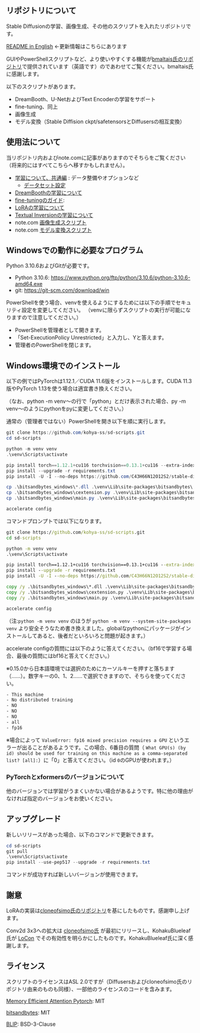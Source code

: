 ## リポジトリについて
Stable Diffusionの学習、画像生成、その他のスクリプトを入れたリポジトリです。

[README in English](./README.md) ←更新情報はこちらにあります

GUIやPowerShellスクリプトなど、より使いやすくする機能が[bmaltais氏のリポジトリ](https://github.com/bmaltais/kohya_ss)で提供されています（英語です）のであわせてご覧ください。bmaltais氏に感謝します。

以下のスクリプトがあります。

* DreamBooth、U-NetおよびText Encoderの学習をサポート
* fine-tuning、同上
* 画像生成
* モデル変換（Stable Diffision ckpt/safetensorsとDiffusersの相互変換）

## 使用法について

当リポジトリ内およびnote.comに記事がありますのでそちらをご覧ください（将来的にはすべてこちらへ移すかもしれません）。

* [学習について、共通編](./train_README-ja.md) : データ整備やオプションなど
    * [データセット設定](./config_README-ja.md)
* [DreamBoothの学習について](./train_db_README-ja.md)
* [fine-tuningのガイド](./fine_tune_README_ja.md):
* [LoRAの学習について](./train_network_README-ja.md)
* [Textual Inversionの学習について](./train_ti_README-ja.md)
* note.com [画像生成スクリプト](https://note.com/kohya_ss/n/n2693183a798e)
* note.com [モデル変換スクリプト](https://note.com/kohya_ss/n/n374f316fe4ad)

## Windowsでの動作に必要なプログラム

Python 3.10.6およびGitが必要です。

- Python 3.10.6: https://www.python.org/ftp/python/3.10.6/python-3.10.6-amd64.exe
- git: https://git-scm.com/download/win

PowerShellを使う場合、venvを使えるようにするためには以下の手順でセキュリティ設定を変更してください。
（venvに限らずスクリプトの実行が可能になりますので注意してください。）

- PowerShellを管理者として開きます。
- 「Set-ExecutionPolicy Unrestricted」と入力し、Yと答えます。
- 管理者のPowerShellを閉じます。

## Windows環境でのインストール

以下の例ではPyTorchは1.12.1／CUDA 11.6版をインストールします。CUDA 11.3版やPyTorch 1.13を使う場合は適宜書き換えください。

（なお、python -m venv～の行で「python」とだけ表示された場合、py -m venv～のようにpythonをpyに変更してください。）

通常の（管理者ではない）PowerShellを開き以下を順に実行します。

```powershell
git clone https://github.com/kohya-ss/sd-scripts.git
cd sd-scripts

python -m venv venv
.\venv\Scripts\activate

pip install torch==1.12.1+cu116 torchvision==0.13.1+cu116 --extra-index-url https://download.pytorch.org/whl/cu116
pip install --upgrade -r requirements.txt
pip install -U -I --no-deps https://github.com/C43H66N12O12S2/stable-diffusion-webui/releases/download/f/xformers-0.0.14.dev0-cp310-cp310-win_amd64.whl

cp .\bitsandbytes_windows\*.dll .\venv\Lib\site-packages\bitsandbytes\
cp .\bitsandbytes_windows\cextension.py .\venv\Lib\site-packages\bitsandbytes\cextension.py
cp .\bitsandbytes_windows\main.py .\venv\Lib\site-packages\bitsandbytes\cuda_setup\main.py

accelerate config
```

<!-- 
pip install torch==1.13.1+cu117 torchvision==0.14.1+cu117 --extra-index-url https://download.pytorch.org/whl/cu117
pip install --use-pep517 --upgrade -r requirements.txt
pip install -U -I --no-deps xformers==0.0.16
-->

コマンドプロンプトでは以下になります。


```bat
git clone https://github.com/kohya-ss/sd-scripts.git
cd sd-scripts

python -m venv venv
.\venv\Scripts\activate

pip install torch==1.12.1+cu116 torchvision==0.13.1+cu116 --extra-index-url https://download.pytorch.org/whl/cu116
pip install --upgrade -r requirements.txt
pip install -U -I --no-deps https://github.com/C43H66N12O12S2/stable-diffusion-webui/releases/download/f/xformers-0.0.14.dev0-cp310-cp310-win_amd64.whl

copy /y .\bitsandbytes_windows\*.dll .\venv\Lib\site-packages\bitsandbytes\
copy /y .\bitsandbytes_windows\cextension.py .\venv\Lib\site-packages\bitsandbytes\cextension.py
copy /y .\bitsandbytes_windows\main.py .\venv\Lib\site-packages\bitsandbytes\cuda_setup\main.py

accelerate config
```

（注:``python -m venv venv`` のほうが ``python -m venv --system-site-packages venv`` より安全そうなため書き換えました。globalなpythonにパッケージがインストールしてあると、後者だといろいろと問題が起きます。）

accelerate configの質問には以下のように答えてください。（bf16で学習する場合、最後の質問にはbf16と答えてください。）

※0.15.0から日本語環境では選択のためにカーソルキーを押すと落ちます（……）。数字キーの0、1、2……で選択できますので、そちらを使ってください。

```txt
- This machine
- No distributed training
- NO
- NO
- NO
- all
- fp16
```

※場合によって ``ValueError: fp16 mixed precision requires a GPU`` というエラーが出ることがあるようです。この場合、6番目の質問（
``What GPU(s) (by id) should be used for training on this machine as a comma-separated list? [all]:``）に「0」と答えてください。（id `0`のGPUが使われます。）

### PyTorchとxformersのバージョンについて

他のバージョンでは学習がうまくいかない場合があるようです。特に他の理由がなければ指定のバージョンをお使いください。

## アップグレード

新しいリリースがあった場合、以下のコマンドで更新できます。

```powershell
cd sd-scripts
git pull
.\venv\Scripts\activate
pip install --use-pep517 --upgrade -r requirements.txt
```

コマンドが成功すれば新しいバージョンが使用できます。

## 謝意

LoRAの実装は[cloneofsimo氏のリポジトリ](https://github.com/cloneofsimo/lora)を基にしたものです。感謝申し上げます。

Conv2d 3x3への拡大は [cloneofsimo氏](https://github.com/cloneofsimo/lora) が最初にリリースし、KohakuBlueleaf氏が [LoCon](https://github.com/KohakuBlueleaf/LoCon) でその有効性を明らかにしたものです。KohakuBlueleaf氏に深く感謝します。

## ライセンス

スクリプトのライセンスはASL 2.0ですが（Diffusersおよびcloneofsimo氏のリポジトリ由来のものも同様）、一部他のライセンスのコードを含みます。

[Memory Efficient Attention Pytorch](https://github.com/lucidrains/memory-efficient-attention-pytorch): MIT

[bitsandbytes](https://github.com/TimDettmers/bitsandbytes): MIT

[BLIP](https://github.com/salesforce/BLIP): BSD-3-Clause


